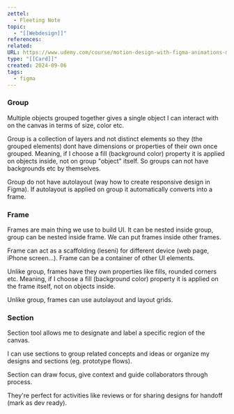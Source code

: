 ```yaml
---
zettel:
  - Fleeting Note
topic:
  - "[[Webdesign]]"
references: 
related: 
URL: https://www.udemy.com/course/motion-design-with-figma-animations-motion-graphics-uxui/?couponCode=ACCAGE0923
type: "[[Card]]"
created: 2024-09-06
tags:
  - figma
---
```


### Group

Multiple objects grouped together gives a single object I can interact with on the canvas in terms of size, color etc.

Group is a collection of layers and not distinct elements so they (the grouped elements) dont have dimensions or properties of their own once grouped.  Meaning, if I choose a fill (background color) property it is applied on objects inside, not on group "object" itself. So groups can not have backgrounds etc by themselves.

Group do not have autolayout (way how to create responsive design in Figma). If autolayout is applied on group it automatically converts into a frame.

### Frame

Frames are main thing we use to build UI. It can be nested inside group, group can be nested inside frame. We can put frames inside other frames.

Frame can act as a scaffolding (leseni) for different device (web page, iPhone screen...). 
Frame can be a container of other UI elements.

Unlike group, frames have they own  properties like fills, rounded corners etc. Meaning, if I choose a fill (background color) property it is applied on the frame itself, not on objects inside.

Unlike group, frames can use autolayout and layout grids.
### Section

Section tool allows me to designate and label a specific region of the canvas.

I can use sections to group related concepts and ideas or organize my designs and sections (eg. prototype flows).

Section can draw focus, give context and guide collaborators through process.

They're perfect for activities like reviews or for sharing designs for handoff  (mark as dev ready).